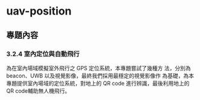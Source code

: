 # uav-position
## 專題內容

### 3.2.4 室內定位與自動飛行
為在室內場域模擬室外飛行之 GPS 定位系統，本專題嘗試了幾種方 法，分別為 beacon、UWB 以及視覺影像，最終我們採用最穩定的視覺影像作 為基礎，為本專題提供室內場域的定位系統，對地上的 QR code 進行辨識，最後利用地上的 QR code輔助無人機飛行。